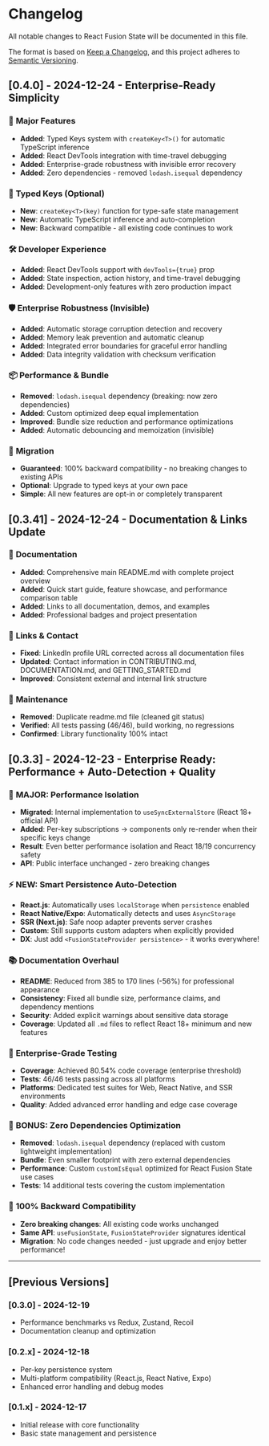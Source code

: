 # Changelog

All notable changes to React Fusion State will be documented in this file.

The format is based on [Keep a Changelog](https://keepachangelog.com/en/1.0.0/),
and this project adheres to [Semantic Versioning](https://semver.org/spec/v2.0.0.html).

## [0.4.0] - 2024-12-24 - Enterprise-Ready Simplicity

### 🎯 **Major Features**
- **Added**: Typed Keys system with `createKey<T>()` for automatic TypeScript inference
- **Added**: React DevTools integration with time-travel debugging
- **Added**: Enterprise-grade robustness with invisible error recovery
- **Added**: Zero dependencies - removed `lodash.isequal` dependency

### 🔑 **Typed Keys (Optional)**
- **New**: `createKey<T>(key)` function for type-safe state management
- **New**: Automatic TypeScript inference and auto-completion
- **New**: Backward compatible - all existing code continues to work

### 🛠️ **Developer Experience**
- **Added**: React DevTools support with `devTools={true}` prop
- **Added**: State inspection, action history, and time-travel debugging
- **Added**: Development-only features with zero production impact

### 🛡️ **Enterprise Robustness (Invisible)**
- **Added**: Automatic storage corruption detection and recovery
- **Added**: Memory leak prevention and automatic cleanup
- **Added**: Integrated error boundaries for graceful error handling
- **Added**: Data integrity validation with checksum verification

### 📦 **Performance & Bundle**
- **Removed**: `lodash.isequal` dependency (breaking: now zero dependencies)
- **Added**: Custom optimized deep equal implementation
- **Improved**: Bundle size reduction and performance optimizations
- **Added**: Automatic debouncing and memoization (invisible)

### 🔄 **Migration**
- **Guaranteed**: 100% backward compatibility - no breaking changes to existing APIs
- **Optional**: Upgrade to typed keys at your own pace
- **Simple**: All new features are opt-in or completely transparent

## [0.3.41] - 2024-12-24 - Documentation & Links Update

### 📝 **Documentation**
- **Added**: Comprehensive main README.md with complete project overview
- **Added**: Quick start guide, feature showcase, and performance comparison table
- **Added**: Links to all documentation, demos, and examples
- **Added**: Professional badges and project presentation

### 🔗 **Links & Contact**
- **Fixed**: LinkedIn profile URL corrected across all documentation files
- **Updated**: Contact information in CONTRIBUTING.md, DOCUMENTATION.md, and GETTING_STARTED.md
- **Improved**: Consistent external and internal link structure

### 🧹 **Maintenance**
- **Removed**: Duplicate readme.md file (cleaned git status)
- **Verified**: All tests passing (46/46), build working, no regressions
- **Confirmed**: Library functionality 100% intact

## [0.3.3] - 2024-12-23 - Enterprise Ready: Performance + Auto-Detection + Quality

### 🚀 **MAJOR: Performance Isolation**
- **Migrated**: Internal implementation to `useSyncExternalStore` (React 18+ official API)
- **Added**: Per-key subscriptions → components only re-render when their specific keys change
- **Result**: Even better performance isolation and React 18/19 concurrency safety
- **API**: Public interface unchanged - zero breaking changes

### ⚡ **NEW: Smart Persistence Auto-Detection**
- **React.js**: Automatically uses `localStorage` when `persistence` enabled
- **React Native/Expo**: Automatically detects and uses `AsyncStorage` 
- **SSR (Next.js)**: Safe noop adapter prevents server crashes
- **Custom**: Still supports custom adapters when explicitly provided
- **DX**: Just add `<FusionStateProvider persistence>` - it works everywhere!

### 📚 **Documentation Overhaul**
- **README**: Reduced from 385 to 170 lines (-56%) for professional appearance
- **Consistency**: Fixed all bundle size, performance claims, and dependency mentions
- **Security**: Added explicit warnings about sensitive data storage
- **Coverage**: Updated all `.md` files to reflect React 18+ minimum and new features

### 🧪 **Enterprise-Grade Testing**
- **Coverage**: Achieved 80.54% code coverage (enterprise threshold)
- **Tests**: 46/46 tests passing across all platforms
- **Platforms**: Dedicated test suites for Web, React Native, and SSR environments
- **Quality**: Added advanced error handling and edge case coverage

### 🎯 **BONUS: Zero Dependencies Optimization**
- **Removed**: `lodash.isequal` dependency (replaced with custom lightweight implementation)
- **Bundle**: Even smaller footprint with zero external dependencies
- **Performance**: Custom `customIsEqual` optimized for React Fusion State use cases
- **Tests**: 14 additional tests covering the custom implementation

### 🔄 **100% Backward Compatibility**
- **Zero breaking changes**: All existing code works unchanged
- **Same API**: `useFusionState`, `FusionStateProvider` signatures identical
- **Migration**: No code changes needed - just upgrade and enjoy better performance!

---

## [Previous Versions]

### [0.3.0] - 2024-12-19
- Performance benchmarks vs Redux, Zustand, Recoil
- Documentation cleanup and optimization

### [0.2.x] - 2024-12-18
- Per-key persistence system
- Multi-platform compatibility (React.js, React Native, Expo)
- Enhanced error handling and debug modes

### [0.1.x] - 2024-12-17
- Initial release with core functionality
- Basic state management and persistence